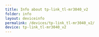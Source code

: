 ```yaml
---
title: Info about tp-link_tl-mr3040_v2
folder: info
layout: deviceinfo
permalink: /devices/tp-link_tl-mr3040_v2/
device: tp-link_tl-mr3040_v2
---
```

